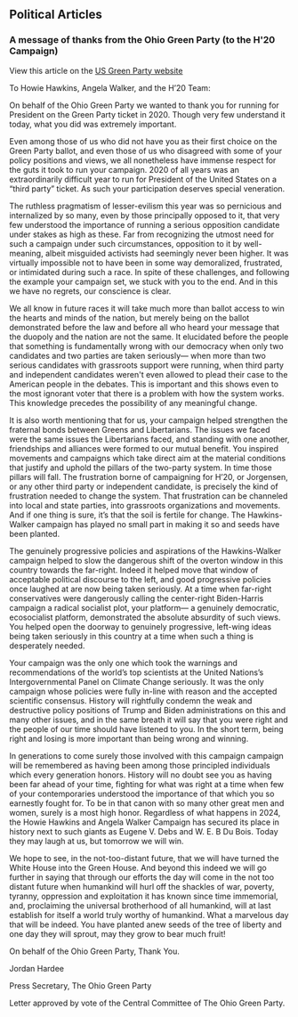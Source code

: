 ## Political Articles

### A message of thanks from the Ohio Green Party (to the H'20 Campaign)

View this article on the [US Green Party website](https://www.gp.org/thanks_from_the_ohio_green_party)

<bold>To Howie Hawkins, Angela Walker, and the H’20 Team:</bold>

On behalf of the Ohio Green Party we wanted to thank you for running for President on the Green Party ticket in 2020. Though very few understand it today, what you did was extremely important.

Even among those of us who did not have you as their first choice on the Green Party ballot, and even those of us who disagreed with some of your policy positions and views, we all nonetheless have immense respect for the guts it took to run your campaign. 2020 of all years was an extraordinarily difficult year to run for President of the United States on a “third party” ticket. As such your participation deserves special veneration.

The ruthless pragmatism of lesser-evilism this year was so pernicious and internalized by so many, even by those principally opposed to it, that very few understood the importance of running a serious opposition candidate under stakes as high as these. Far from recognizing the utmost need for such a campaign under such circumstances, opposition to it by well-meaning, albeit misguided activists had seemingly never been higher. It was virtually impossible not to have been in some way demoralized, frustrated, or intimidated during such a race. In spite of these challenges, and following the example your campaign set, we stuck with you to the end. And in this we have no regrets, our conscience is clear.

We all know in future races it will take much more than ballot access to win the hearts and minds of the nation, but merely being on the ballot demonstrated before the law and before all who heard your message that the duopoly and the nation are not the same. It elucidated before the people that something is fundamentally wrong with our democracy when only two candidates and two parties are taken seriously— when more than two serious candidates with grassroots support were running, when third party and independent candidates weren't even allowed to plead their case to the American people in the debates. This is important and this shows even to the most ignorant voter that there is a problem with how the system works. This knowledge precedes the possibility of any meaningful change.

It is also worth mentioning that for us, your campaign helped strengthen the fraternal bonds between Greens and Libertarians. The issues we faced were the same issues the Libertarians faced, and standing with one another, friendships and alliances were formed to our mutual benefit. You inspired movements and campaigns which take direct aim at the material conditions that justify and uphold the pillars of the two-party system. In time those pillars will fall. The frustration borne of campaigning for H’20, or Jorgensen, or any other third party or independent candidate, is precisely the kind of frustration needed to change the system. That frustration can be channeled into local and state parties, into grassroots organizations and movements. And if one thing is sure, it’s that the soil is fertile for change. The Hawkins-Walker campaign has played no small part in making it so and seeds have been planted.

The genuinely progressive policies and aspirations of the Hawkins-Walker campaign helped to slow the dangerous shift of the overton window in this country towards the far-right. Indeed it helped move that window of acceptable political discourse to the left, and good progressive policies once laughed at are now being taken seriously. At a time when far-right conservatives were dangerously calling the center-right Biden-Harris campaign a radical socialist plot, your platform— a genuinely democratic, ecosocialist platform, demonstrated the absolute absurdity of such views. You helped open the doorway to genuinely progressive, left-wing ideas being taken seriously in this country at a time when such a thing is desperately needed.

Your campaign was the only one which took the warnings and recommendations of the world’s top scientists at the United Nations’s Intergovernmental Panel on Climate Change seriously. It was the only campaign whose policies were fully in-line with reason and the accepted scientific consensus. History will rightfully condemn the weak and destructive policy positions of Trump and Biden administrations on this and many other issues, and in the same breath it will say that you were right and the people of our time should have listened to you. In the short term, being right and losing is more important than being wrong and winning.

In generations to come surely those involved with this campaign campaign will be remembered as having been among those principled individuals which every generation honors. History will no doubt see you as having been far ahead of your time, fighting for what was right at a time when few of your contemporaries understood the importance of that which you so earnestly fought for. To be in that canon with so many other great men and women, surely is a most high honor. Regardless of what happens in 2024, the Howie Hawkins and Angela Walker Campaign has secured its place in history next to such giants as Eugene V. Debs and W. E. B Du Bois. Today they may laugh at us, but tomorrow we will win.

We hope to see, in the not-too-distant future, that we will have turned the White House into the Green House. And beyond this indeed we will go further in saying that through our efforts the day will come in the not too distant future when humankind will hurl off the shackles of war, poverty, tyranny, oppression and exploitation it has known since time immemorial, and, proclaiming the universal brotherhood of all humankind, will at last establish for itself a world truly worthy of humankind. What a marvelous day that will be indeed. You have planted anew seeds of the tree of liberty and one day they will sprout, may they grow to bear much fruit!

<italic><p>On behalf of the Ohio Green Party, Thank You.
<p>Jordan Hardee
<p>Press Secretary, The Ohio Green Party
<p>Letter approved by vote of the Central Committee of The Ohio Green Party.</italic>